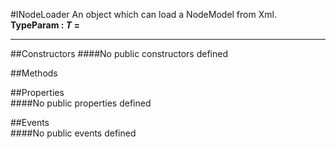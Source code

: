 #INodeLoader
  An object which can load a NodeModel from Xml. 
 **TypeParam : *T* =** 

---
##Constructors 
####No public constructors defined

##Methods  


##Properties  
####No public properties defined

##Events  
####No public events defined

